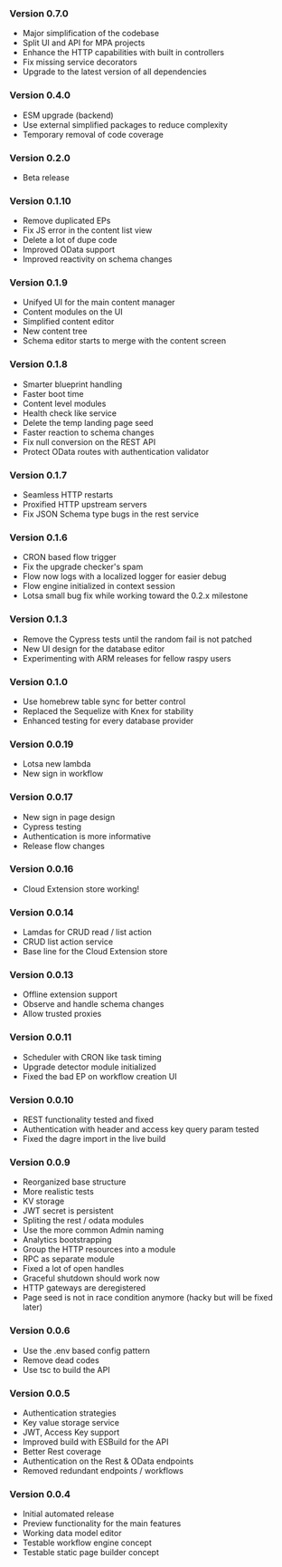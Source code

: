 ### Version 0.7.0

- Major simplification of the codebase
- Split UI and API for MPA projects
- Enhance the HTTP capabilities with built in controllers
- Fix missing service decorators
- Upgrade to the latest version of all dependencies

### Version 0.4.0

- ESM upgrade (backend)
- Use external simplified packages to reduce complexity
- Temporary removal of code coverage

### Version 0.2.0

- Beta release

### Version 0.1.10

- Remove duplicated EPs
- Fix JS error in the content list view
- Delete a lot of dupe code
- Improved OData support
- Improved reactivity on schema changes

### Version 0.1.9

- Unifyed UI for the main content manager
- Content modules on the UI
- Simplified content editor
- New content tree
- Schema editor starts to merge with the content screen

### Version 0.1.8

- Smarter blueprint handling
- Faster boot time
- Content level modules
- Health check like service
- Delete the temp landing page seed
- Faster reaction to schema changes
- Fix null conversion on the REST API
- Protect OData routes with authentication validator

### Version 0.1.7

- Seamless HTTP restarts
- Proxified HTTP upstream servers
- Fix JSON Schema type bugs in the rest service

### Version 0.1.6

- CRON based flow trigger
- Fix the upgrade checker's spam
- Flow now logs with a localized logger for easier debug
- Flow engine initialized in context session
- Lotsa small bug fix while working toward the 0.2.x milestone

### Version 0.1.3

- Remove the Cypress tests until the random fail is not patched
- New UI design for the database editor
- Experimenting with ARM releases for fellow raspy users

### Version 0.1.0

- Use homebrew table sync for better control
- Replaced the Sequelize with Knex for stability
- Enhanced testing for every database provider

### Version 0.0.19

- Lotsa new lambda
- New sign in workflow

### Version 0.0.17

- New sign in page design
- Cypress testing
- Authentication is more informative
- Release flow changes

### Version 0.0.16

- Cloud Extension store working!

### Version 0.0.14

- Lamdas for CRUD read / list action
- CRUD list action service
- Base line for the Cloud Extension store

### Version 0.0.13

- Offline extension support
- Observe and handle schema changes
- Allow trusted proxies

### Version 0.0.11

- Scheduler with CRON like task timing
- Upgrade detector module initialized
- Fixed the bad EP on workflow creation UI

### Version 0.0.10

- REST functionality tested and fixed
- Authentication with header and access key query param tested
- Fixed the dagre import in the live build

### Version 0.0.9

- Reorganized base structure
- More realistic tests
- KV storage
- JWT secret is persistent
- Spliting the rest / odata modules
- Use the more common Admin naming
- Analytics bootstrapping
- Group the HTTP resources into a module
- RPC as separate module
- Fixed a lot of open handles
- Graceful shutdown should work now
- HTTP gateways are deregistered
- Page seed is not in race condition anymore (hacky but will be fixed later)

### Version 0.0.6

- Use the .env based config pattern
- Remove dead codes
- Use tsc to build the API

### Version 0.0.5

- Authentication strategies
- Key value storage service
- JWT, Access Key support
- Improved build with ESBuild for the API
- Better Rest coverage
- Authentication on the Rest & OData endpoints
- Removed redundant endpoints / workflows

### Version 0.0.4

- Initial automated release
- Preview functionality for the main features
- Working data model editor
- Testable workflow engine concept
- Testable static page builder concept
